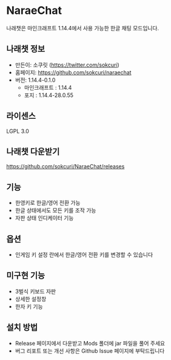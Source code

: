# NaraeChat
나래챗은 마인크래프트 1.14.4에서 사용 가능한 한글 채팅 모드입니다.

## 나래챗 정보
* 만든이: 소쿠릿 (https://twitter.com/sokcuri)
* 홈페이지: https://github.com/sokcuri/naraechat
* 버전: 1.14.4-0.1.0
  * 마인크래프트 : 1.14.4
  * 포지 : 1.14.4-28.0.55

## 라이센스
LGPL 3.0

## 나래챗 다운받기
https://github.com/sokcuri/NaraeChat/releases

## 기능
* 한영키로 한글/영어 전환 가능
* 한글 상태에서도 모든 키를 조작 가능
* 자판 상태 인디케이터 기능

## 옵션
* 인게임 키 설정 란에서 한글/영어 전환 키를 변경할 수 있습니다

## 미구현 기능
* 3벌식 키보드 자판
* 상세한 설정창
* 한자 키 기능

## 설치 방법
* Release 페이지에서 다운받고 Mods 폴더에 jar 파일을 풀어 주세요
* 버그 리포트 또는 개선 사항은 Github Issue 페이지에 부탁드립니다
